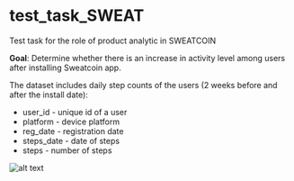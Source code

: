 # test_task_SWEAT
Test task for the role of product analytic in SWEATCOIN

**Goal**: Determine whether there is an increase in activity level among users after installing Sweatcoin app.

The dataset includes daily step counts of the users (2 weeks before and after the install date):

- user_id - unique id of a user
- platform - device platform
- reg_date - registration date
- steps_date - date of steps
- steps - number of steps

![alt text](https://www.is.com/wp-content/uploads/2022/05/sweatcoin-q-and-a-feature-image-1.png)
